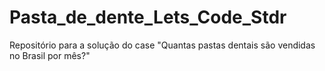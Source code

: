 # Pasta_de_dente_Lets_Code_Stdr
Repositório para a solução do case "Quantas pastas dentais são vendidas no Brasil por mês?"  
